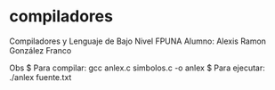 # compiladores
Compiladores y Lenguaje de Bajo Nivel
FPUNA
Alumno: Alexis Ramon González Franco

Obs
$ Para compilar: gcc anlex.c simbolos.c -o anlex
$ Para ejecutar: ./anlex fuente.txt
